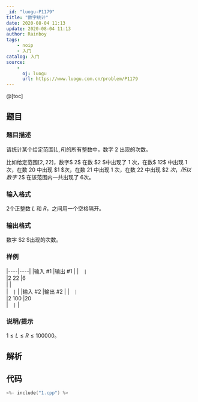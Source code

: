 ```yaml
---
_id: "luogu-P1179"
title: "数字统计"
date: 2020-08-04 11:13
update: 2020-08-04 11:13
author: Rainboy
tags:
    - noip
    - 入门
catalog: 入门
source: 
    - 
      oj: luogu
      url: https://www.luogu.com.cn/problem/P1179
---
```


@[toc]

## 题目



### 题目描述

请统计某个给定范围$[L, R]$的所有整数中，数字 $2$ 出现的次数。

比如给定范围$[2, 22]$，数字$ 2$ 在数 $2 $中出现了 $1$ 次，在数$ 12$ 中出现 $1$ 次，在数 $20$ 中出现 $1 $次，在数 21 中出现 $1$ 次，在数 $22$ 中出现 $2 $次，所以数字$ 2$ 在该范围内一共出现了 $6$次。



### 输入格式
$2$个正整数 $L$ 和 $R$，之间用一个空格隔开。




### 输出格式

数字 $2 $出现的次数。




### 样例

|----|----|
|输入 #1  |输出 #1  |
|```  |```  \
|2 22  |6  \
|  |  \
|```  |```  |
|输入 #2  |输出 #2  |
|```  |```  \
|2 100  |20  \
|```  |```  |



### 说明/提示
$1 ≤ L ≤R≤ 100000$。



## 解析


## 代码

```c
<%- include("1.cpp") %>
```
